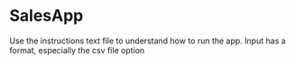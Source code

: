 # SalesApp

Use the instructions text file to understand how to run the app. Input has a format, especially the csv file option
